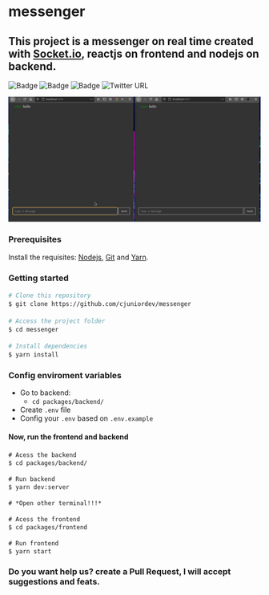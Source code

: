 # messenger

## This project is a messenger on real time created with [Socket.io](https://socket.io/), reactjs on frontend and nodejs on backend.

![Badge](https://img.shields.io/badge/reactjs-v17.0.1-%2378D8F7)
![Badge](https://img.shields.io/badge/nodejs-v14.15.4-<#51cf66>)
![Badge](https://img.shields.io/badge/yarn-v1.22.5%20-%232188B6)
![Twitter URL](https://img.shields.io/twitter/url?style=social&url=https%3A%2F%2Ftwitter.com%2Fcjuniordev)

![preview](preview.gif)

### Prerequisites

Install the requisites:
[Nodejs](https://nodejs.org/en/), [Git](https://git-scm.com) and [Yarn](https://yarnpkg.com/).

### Getting started

``` bash
# Clone this repository
$ git clone https://github.com/cjuniordev/messenger

# Access the project folder
$ cd messenger

# Install dependencies
$ yarn install
```

### Config enviroment variables
- Go to backend:
  - `cd packages/backend/`
- Create `.env` file
- Config your `.env` based on `.env.example`

#### Now, run the frontend and backend

```
# Acess the backend
$ cd packages/backend/

# Run backend
$ yarn dev:server

# *Open other terminal!!!*

# Acess the frontend
$ cd packages/frontend

# Run frontend
$ yarn start
```

### Do you want help us? create a Pull Request, I will accept suggestions and feats.
